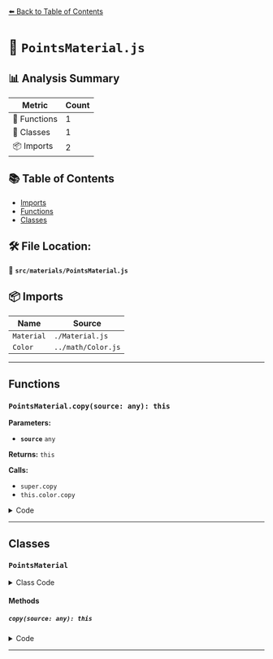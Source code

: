 [⬅️ Back to Table of Contents](../../index.md)

# 📄 `PointsMaterial.js`

## 📊 Analysis Summary

| Metric | Count |
|--------|-------|
| 🔧 Functions | 1 |
| 🧱 Classes | 1 |
| 📦 Imports | 2 |

## 📚 Table of Contents

- [Imports](#imports)
- [Functions](#functions)
- [Classes](#classes)

## 🛠️ File Location:
📂 **`src/materials/PointsMaterial.js`**

## 📦 Imports

| Name | Source |
|------|--------|
| `Material` | `./Material.js` |
| `Color` | `../math/Color.js` |


---

## Functions

### `PointsMaterial.copy(source: any): this`

**Parameters:**

- **`source`** `any`

**Returns:** `this`

**Calls:**

- `super.copy`
- `this.color.copy`

<details><summary>Code</summary>

```typescript
copy( source ) {

		super.copy( source );

		this.color.copy( source.color );

		this.map = source.map;

		this.alphaMap = source.alphaMap;

		this.size = source.size;
		this.sizeAttenuation = source.sizeAttenuation;

		this.fog = source.fog;

		return this;

	}
```
</details>


---

## Classes

### `PointsMaterial`

<details><summary>Class Code</summary>

```ts
class PointsMaterial extends Material {

	/**
	 * Constructs a new points material.
	 *
	 * @param {Object} [parameters] - An object with one or more properties
	 * defining the material's appearance. Any property of the material
	 * (including any property from inherited materials) can be passed
	 * in here. Color values can be passed any type of value accepted
	 * by {@link Color#set}.
	 */
	constructor( parameters ) {

		super();

		/**
		 * This flag can be used for type testing.
		 *
		 * @type {boolean}
		 * @readonly
		 * @default true
		 */
		this.isPointsMaterial = true;

		this.type = 'PointsMaterial';

		/**
		 * Color of the material.
		 *
		 * @type {Color}
		 * @default (1,1,1)
		 */
		this.color = new Color( 0xffffff );

		/**
		 * The color map. May optionally include an alpha channel, typically combined
		 * with {@link Material#transparent} or {@link Material#alphaTest}. The texture map
		 * color is modulated by the diffuse `color`.
		 *
		 * @type {?Texture}
		 * @default null
		 */
		this.map = null;

		/**
		 * The alpha map is a grayscale texture that controls the opacity across the
		 * surface (black: fully transparent; white: fully opaque).
		 *
		 * Only the color of the texture is used, ignoring the alpha channel if one
		 * exists. For RGB and RGBA textures, the renderer will use the green channel
		 * when sampling this texture due to the extra bit of precision provided for
		 * green in DXT-compressed and uncompressed RGB 565 formats. Luminance-only and
		 * luminance/alpha textures will also still work as expected.
		 *
		 * @type {?Texture}
		 * @default null
		 */
		this.alphaMap = null;

		/**
		 * Defines the size of the points in pixels.
		 *
		 * Might be capped if the value exceeds hardware dependent parameters like [gl.ALIASED_POINT_SIZE_RANGE]{@link https://developer.mozilla.org/en-US/docs/Web/API/WebGLRenderingContext/getParamete}.
		 *
		 * @type {number}
		 * @default 1
		 */
		this.size = 1;

		/**
		 * Specifies whether size of individual points is attenuated by the camera depth (perspective camera only).
		 *
		 * @type {boolean}
		 * @default true
		 */
		this.sizeAttenuation = true;

		/**
		 * Whether the material is affected by fog or not.
		 *
		 * @type {boolean}
		 * @default true
		 */
		this.fog = true;

		this.setValues( parameters );

	}

	copy( source ) {

		super.copy( source );

		this.color.copy( source.color );

		this.map = source.map;

		this.alphaMap = source.alphaMap;

		this.size = source.size;
		this.sizeAttenuation = source.sizeAttenuation;

		this.fog = source.fog;

		return this;

	}

}
```
</details>

#### Methods

##### `copy(source: any): this`

<details><summary>Code</summary>

```ts
copy( source ) {

		super.copy( source );

		this.color.copy( source.color );

		this.map = source.map;

		this.alphaMap = source.alphaMap;

		this.size = source.size;
		this.sizeAttenuation = source.sizeAttenuation;

		this.fog = source.fog;

		return this;

	}
```
</details>


---